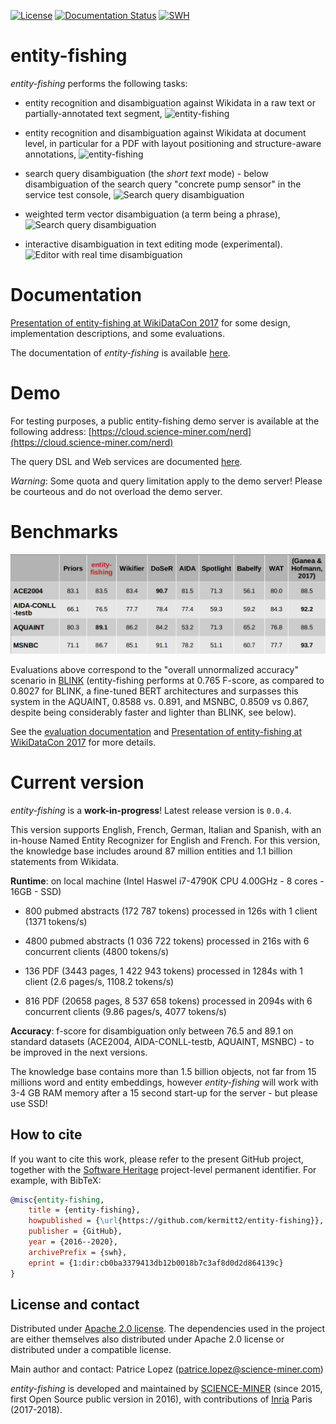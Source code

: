 [![License](http://img.shields.io/:license-apache-blue.svg)](http://www.apache.org/licenses/LICENSE-2.0.html)
[![Documentation Status](https://readthedocs.org/projects/nerd/badge/?version=latest)](https://readthedocs.org/projects/nerd/?badge=latest)
[![SWH](https://archive.softwareheritage.org/badge/origin/https://github.com/kermitt2/entity-fishing/)](https://archive.softwareheritage.org/browse/origin/?origin_url=https://github.com/kermitt2/entity-fishing)

# entity-fishing

*entity-fishing* performs the following tasks:

* entity recognition and disambiguation against Wikidata in a raw text or partially-annotated text segment,
![entity-fishing](doc/images/screen11.png)

* entity recognition and disambiguation against Wikidata at document level, in particular for a PDF with layout positioning and structure-aware annotations,
![entity-fishing](doc/images/screen10.png)

* search query disambiguation (the _short text_ mode) - below disambiguation of the search query "concrete pump sensor" in the service test console,
![Search query disambiguation](doc/images/screen8.png)

* weighted term vector disambiguation (a term being a phrase),
![Search query disambiguation](doc/images/screen5.png)

* interactive disambiguation in text editing mode (experimental).  
![Editor with real time disambiguation](doc/images/screen6.png)

# Documentation

[Presentation of entity-fishing at WikiDataCon 2017](https://grobid.s3.amazonaws.com/presentations/29-10-2017.pdf) for some design, implementation descriptions, and some evaluations.

The documentation of *entity-fishing* is available [here](http://nerd.readthedocs.io).

# Demo

For testing purposes, a public entity-fishing demo server is available at the following address: [https://cloud.science-miner.com/nerd](https://cloud.science-miner.com/nerd)

The query DSL and Web services are documented [here](https://nerd.readthedocs.io/en/latest/restAPI.html).

_Warning_: Some quota and query limitation apply to the demo server! Please be courteous and do not overload the demo server. 

# Benchmarks

![entity-fishing](doc/images/scores.png)

Evaluations above correspond to the "overall unnormalized accuracy" scenario in [BLINK](https://github.com/facebookresearch/BLINK#benchmarking-blink) (entity-fishing performs at 0.765 F-score, as compared to 0.8027 for BLINK, a fine-tuned BERT architectures and surpasses this system in the AQUAINT, 0.8588 vs. 0.891, and MSNBC, 0.8509 vs 0.867, despite being considerably faster and lighter than BLINK, see below).

See the [evaluation documentation](https://nerd.readthedocs.io/en/latest/evaluation.html) and [Presentation of entity-fishing at WikiDataCon 2017](https://grobid.s3.amazonaws.com/presentations/29-10-2017.pdf) for more details. 

# Current version

*entity-fishing* is a **work-in-progress**! Latest release version is `0.0.4`. 

This version supports English, French, German, Italian and Spanish, with an in-house Named Entity Recognizer for English and French. For this version, the knowledge base includes around 87 million entities and 1.1 billion statements from Wikidata. 

**Runtime**: on local machine (Intel Haswel i7-4790K CPU 4.00GHz - 8 cores - 16GB - SSD)

* 800 pubmed abstracts (172 787 tokens) processed in 126s with 1 client (1371 tokens/s) 

* 4800 pubmed abstracts (1 036 722 tokens) processed in 216s with 6 concurrent clients (4800 tokens/s) 

* 136 PDF (3443 pages, 1 422 943 tokens) processed in 1284s with 1 client (2.6 pages/s, 1108.2 tokens/s)

* 816 PDF (20658 pages, 8 537 658 tokens) processed in 2094s with 6 concurrent clients (9.86 pages/s, 4077 tokens/s)

**Accuracy**: f-score for disambiguation only between 76.5 and 89.1 on standard datasets (ACE2004, AIDA-CONLL-testb, AQUAINT, MSNBC) - to be improved in the next versions.

The knowledge base contains more than 1.5 billion objects, not far from 15 millions word and entity embeddings, however *entity-fishing* will work with 3-4 GB RAM memory after a 15 second start-up for the server - but please use SSD! 

## How to cite

If you want to cite this work, please refer to the present GitHub project, together with the [Software Heritage](https://www.softwareheritage.org/) project-level permanent identifier. For example, with BibTeX:

```bibtex
@misc{entity-fishing,
    title = {entity-fishing},
    howpublished = {\url{https://github.com/kermitt2/entity-fishing}},
    publisher = {GitHub},
    year = {2016--2020},
    archivePrefix = {swh},
    eprint = {1:dir:cb0ba3379413db12b0018b7c3af8d0d2d864139c}
}
```

## License and contact

Distributed under [Apache 2.0 license](http://www.apache.org/licenses/LICENSE-2.0). The dependencies used in the project are either themselves also distributed under Apache 2.0 license or distributed under a compatible license. 

Main author and contact: Patrice Lopez (<patrice.lopez@science-miner.com>)

*entity-fishing* is developed and maintained by [SCIENCE-MINER](http://science-miner.com/entity-disambiguation/) (since 2015, first Open Source public version in 2016), with contributions of [Inria](http://inria.fr) Paris (2017-2018). 
